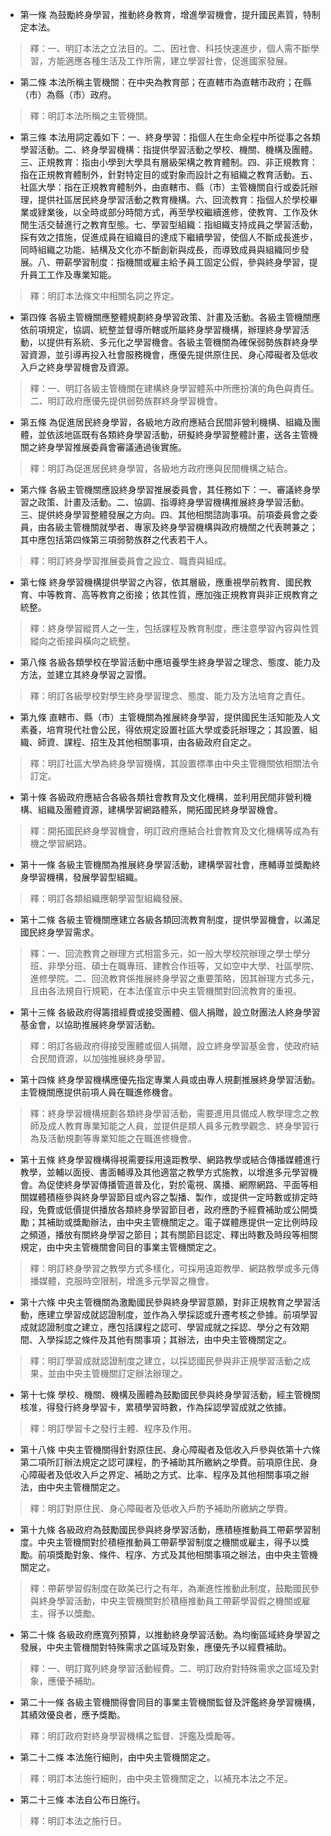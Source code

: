 * 第一條 為鼓勵終身學習，推動終身教育，增進學習機會，提升國民素質，特制定本法。

> 釋：一、明訂本法之立法目的。二、因社會、科技快速進步，個人需不斷學習，方能適應各種生活及工作所需，建立學習社會，促進國家發展。

* 第二條 本法所稱主管機關：在中央為教育部；在直轄市為直轄市政府；在縣（市）為縣（市）政府。

> 釋：明訂本法所稱之主管機關。

* 第三條 本法用詞定義如下：一、終身學習：指個人在生命全程中所從事之各類學習活動。二、終身學習機構：指提供學習活動之學校、機關、機構及團體。三、正規教育：指由小學到大學具有層級架構之教育體制。四、非正規教育：指在正規教育體制外，針對特定目的或對象而設計之有組織之教育活動。五、社區大學：指在正規教育體制外，由直轄市、縣（市）主管機關自行或委託辦理，提供社區居民終身學習活動之教育機構。六、回流教育：指個人於學校畢業或肄業後，以全時或部分時間方式，再至學校繼續進修，使教育、工作及休閒生活交替進行之教育型態。七、學習型組織：指組織支持成員之學習活動，採有效之措施，促進成員在組織目的達成下繼續學習，使個人不斷成長進步，同時組織之功能、結構及文化亦不斷創新與成長，而導致成員與組織同步發展。八、帶薪學習制度：指機關或雇主給予員工固定公假，參與終身學習，提升員工工作及專業知能。

> 釋：明訂本法條文中相關名詞之界定。

* 第四條 各級主管機關應整體規劃終身學習政策、計畫及活動。各級主管機關應依前項規定，協調、統整並督導所轄或所屬終身學習機構，辦理終身學習活動，以提供有系統、多元化之學習機會。各級主管機關為確保弱勢族群終身學習資源，並引導再投入社會服務機會，應優先提供原住民、身心障礙者及低收入戶之終身學習機會及資源。

> 釋：一、明訂各級主管機關在建構終身學習體系中所應扮演的角色與責任。二、明訂政府應優先提供弱勢族群終身學習機會。

* 第五條 為促進居民終身學習，各級地方政府應結合民間非營利機構、組織及團體，並依該地區既有各類終身學習活動，研擬終身學習整體計畫，送各主管機關之終身學習推展委員會審議通過後實施。

> 釋：明訂為促進居民終身學習，各級地方政府應與民間機構之結合。

* 第六條 各級主管機關應設終身學習推展委員會，其任務如下：一、審議終身學習之政策、計畫及活動。二、協調、指導終身學習機構推展終身學習活動。三、提供終身學習整體發展之方向。四、其他相關諮詢事項。前項委員會之委員，由各級主管機關就學者、專家及終身學習機構與政府機關之代表聘兼之；其中應包括第四條第三項弱勢族群之代表若干人。

> 釋：明訂終身學習推展委員會之設立、職責與組成。

* 第七條 終身學習機構提供學習之內容，依其層級，應重視學前教育、國民教育、中等教育、高等教育之銜接；依其性質，應加強正規教育與非正規教育之統整。

> 釋：終身學習縱貫人之一生，包括課程及教育制度，應注意學習內容與性質縱向之銜接與橫向之統整。

* 第八條 各級各類學校在學習活動中應培養學生終身學習之理念、態度、能力及方法，並建立其終身學習之習慣。

> 釋：明訂各級學校對學生終身學習理念、態度、能力及方法培育之責任。

* 第九條 直轄市、縣（市）主管機關為推展終身學習，提供國民生活知能及人文素養，培育現代社會公民，得依規定設置社區大學或委託辦理之；其設置、組織、師資、課程、招生及其他相關事項，由各級政府自定之。

> 釋：明訂社區大學為終身學習機構，其設置標準由中央主管機關依相關法令訂定。

* 第十條 各級政府應結合各級各類社會教育及文化機構，並利用民間非營利機構、組織及團體資源，建構學習網路體系，開拓國民終身學習機會。

> 釋：開拓國民終身學習機會，明訂政府應結合社會教育及文化機構等成為有機之學習網路。

* 第十一條 各級主管機關為推展終身學習活動，建構學習社會，應輔導並獎勵終身學習機構，發展學習型組織。

> 釋：明訂各類組織應朝學習型組織發展。

* 第十二條 各級主管機關應建立各級各類回流教育制度，提供學習機會，以滿足國民終身學習需求。

> 釋：一、回流教育之辦理方式相當多元，如一般大學校院辦理之學士學分班、非學分班、碩士在職專班、建教合作班等，又如空中大學、社區學院、進修學院。二、回流教育係推展終身學習之重要策略，因其辦理方式多元，且由各法規自行規範，在本法僅宣示中央主管機關對回流教育的重視。

* 第十三條 各級政府得籌措經費或接受團體、個人捐贈，設立財團法人終身學習基金會，以協助推展終身學習活動。

> 釋：明訂各級政府得接受團體或個人捐贈，設立終身學習基金會，使政府結合民間資源，以加強推展終身學習。

* 第十四條 終身學習機構應優先指定專業人員或由專人規劃推展終身學習活動。主管機關應提供前項人員在職進修機會。

> 釋：終身學習機構規劃各類終身學習活動，需要進用具備成人教學理念之教師及成人教育專業知能之人員，並提供是類人員多元教學觀念、終身學習行為及活動規劃等專業知能之在職進修機會。

* 第十五條 終身學習機構得視需要採用遠距教學、網路教學或結合傳播媒體進行教學，並輔以面授、書面輔導及其他適當之教學方式施教，以增進多元學習機會。為促使終身學習傳播管道普及化，對於電視、廣播、網際網路、平面等相關媒體積極參與終身學習節目或內容之製播、製作，或提供一定時數或排定時段，免費或低價提供播放各類終身學習節目者，政府應酌予經費補助或公開獎勵；其補助或獎勵辦法，由中央主管機關定之。電子媒體應提供一定比例時段之頻道，播放有關終身學習之節目；其有關節目認定、釋出時數及時段等相關規定，由中央主管機關會同目的事業主管機關定之。

> 釋：明訂終身學習之教學方式多樣化，可採用遠距教學、網路教學或多元傳播媒體，克服時空限制，增進多元學習之機會。

* 第十六條 中央主管機關為激勵國民參與終身學習意願，對非正規教育之學習活動，應建立學習成就認證制度，並作為入學採認或升遷考核之參據。前項學習成就認證制度之建立，應包括課程之認可、學習成就之採認、學分之有效期間、入學採認之條件及其他有關事項；其辦法，由中央主管機關定之。

> 釋：明訂學習成就認證制度之建立，以採認國民參與非正規學習活動之成果，並由中央主管機關訂定辦法辦理之。

* 第十七條 學校、機關、機構及團體為鼓勵國民參與終身學習活動，經主管機關核准，得發行終身學習卡，累積學習時數，作為採認學習成就之依據。

> 釋：明訂學習卡之發行主體、程序及作用。

* 第十八條 中央主管機關得針對原住民、身心障礙者及低收入戶參與依第十六條第二項所訂辦法規定之認可課程，酌予補助其所繳納之學費。前項原住民、身心障礙者及低收入戶之界定、補助之方式、比率、程序及其他相關事項之辦法，由中央主管機關定之。

> 釋：明訂對原住民、身心障礙者及低收入戶酌予補助所繳納之學費。

* 第十九條 各級政府為鼓勵國民參與終身學習活動，應積極推動員工帶薪學習制度。中央主管機關對於積極推動員工帶薪學習制度之機關或雇主，得予以獎勵。前項獎勵對象、條件、程序、方式及其他相關事項之辦法，由中央主管機關定之。

> 釋：帶薪學習假制度在歐美已行之有年，為漸進性推動此制度，鼓勵國民參與終身學習活動，中央主管機關對於積極推動員工帶薪學習假之機關或雇主，得予以獎勵。

* 第二十條 各級政府應寬列預算，以推動終身學習活動。為均衡區域終身學習之發展，中央主管機關對特殊需求之區域及對象，應優先予以經費補助。

> 釋：一、明訂寬列終身學習活動經費。二、明訂政府對特殊需求之區域及對象，應優予補助。

* 第二十一條 各級主管機關得會同目的事業主管機關監督及評鑑終身學習機構，其績效優良者，應予獎勵。

> 釋：明訂政府對終身學習機構之監督、評鑑及獎勵等。

* 第二十二條 本法施行細則，由中央主管機關定之。

> 釋：明訂本法施行細則，由中央主管機關定之，以補充本法之不足。

* 第二十三條 本法自公布日施行。

> 釋：明訂本法之施行日。


